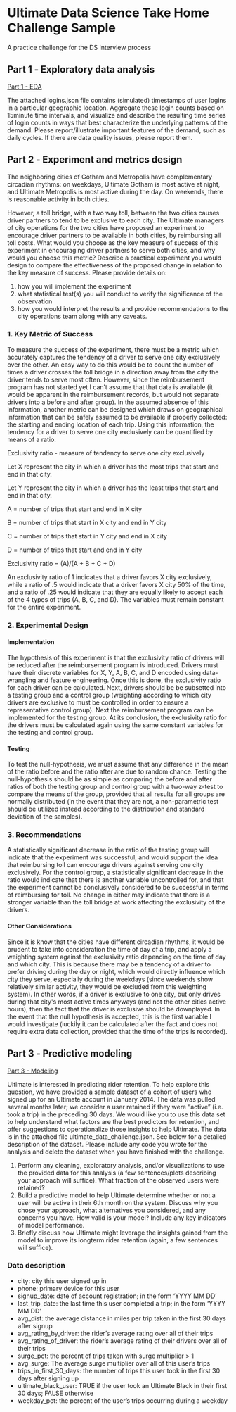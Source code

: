 # Ultimate Data Science Take Home Challenge Sample
A practice challenge for the DS interview process
## Part 1 ‑ Exploratory data analysis

[Part 1 - EDA](https://github.com/olsenben/Ultimate-data-science-take-home-challenge-sample/blob/master/Pt-1-ultimate-data-science-challenge.ipynb)

The attached logins.json file contains (simulated) timestamps of user logins in a particular geographic location. Aggregate these login counts based on 15minute time intervals, and visualize and describe the resulting time series of login counts in ways that best characterize the underlying patterns of the demand. Please report/illustrate important features of the demand, such as daily cycles. If there are data quality issues, please report them.

## Part 2 ‑ Experiment and metrics design
The neighboring cities of Gotham and Metropolis have complementary circadian rhythms: on weekdays, Ultimate Gotham is most active at night, and Ultimate Metropolis is most active during the day. On weekends, there is reasonable activity in both cities.

However, a toll bridge, with a two way toll, between the two cities causes driver partners to tend to be exclusive to each city. The Ultimate managers of city operations for the two cities have proposed an experiment to encourage driver partners to be available in both cities, by reimbursing all toll costs.
What would you choose as the key measure of success of this experiment in encouraging driver partners to serve both cities, and why would you choose this metric?
Describe a practical experiment you would design to compare the effectiveness of the proposed change in relation to the key measure of success. Please provide details on:
1. how you will implement the experiment
2. what statistical test(s) you will conduct to verify the significance of the observation
3. how you would interpret the results and provide recommendations to the city operations team along with any caveats.

### 1. Key Metric of Success
To measure the success of the experiment, there must be a metric which accurately captures the tendency of a driver to serve one city exclusively over the other. An easy way to do this would be to count the number of times a driver crosses the toll bridge in a direction away from the city the driver tends to serve most often. However, since the reimbursement program has not started yet I can’t assume that that data is available (it would be apparent in the reimbursement records, but would not separate drivers into a before and after group). In the assumed absence of this information, another metric can be designed which draws on geographical information that can be safely assumed to be available if properly collected: the starting and ending location of each trip. Using this information, the tendency for a driver to serve one city exclusively can be quantified by means of a ratio:

Exclusivity ratio - measure of tendency to serve one city exclusively

Let X represent the city in which a driver has the most trips that start and end in that city.

Let Y represent the city in which a driver has the least trips that start and end in that city.

A = number of trips that start and end in X city

B = number of trips that start in X city and end in Y city

C = number of trips that start in Y city and end in X city

D = number of trips that start and end in Y city

Exclusivity ratio = (A)/(A + B + C + D)

An exclusivity ratio of 1 indicates that a driver favors X city exclusively, while a ratio of .5 would indicate that a driver favors X city 50% of the time, and a ratio of .25 would indicate that they are equally likely to accept each of the 4 types of trips (A, B, C, and D). The variables must remain constant for the entire experiment. 

### 2. Experimental Design
#### Implementation
The hypothesis of this experiment is that the exclusivity ratio of drivers will be reduced after the reimbursement program is introduced. Drivers must have their discrete variables for X, Y, A, B, C, and D encoded using data-wrangling and feature engineering. Once this is done, the exclusivity ratio for each driver can be calculated. Next, drivers should be be subsetted into a testing group and a control group (weighting according to which city drivers are exclusive to must be controlled in order to ensure a representative control group). Next the reimbursement program can be implemented for the testing group. At its conclusion, the exclusivity ratio for the drivers must be calculated again using the same constant variables for the testing and control group. 
#### Testing
To test the null-hypothesis, we must assume that any difference in the mean of the ratio before and the ratio after are due to random chance. Testing the null-hypothesis should be as simple as comparing the before and after ratios of both the testing group and control group with a two-way z-test to compare the means of the group, provided that all results for all groups are normally distributed (in the event that they are not, a non-parametric test should be utilized instead according to the distribution and standard deviation of the samples). 
### 3. Recommendations
A statistically significant decrease in the ratio of the testing group will indicate that the experiment was successful, and would support the idea that reimbursing toll can encourage drivers against serving one city exclusively. For the control group, a statistically significant decrease in the ratio would indicate that there is another variable uncontrolled for, and that the experiment cannot be conclusively considered to be successful in terms of reimbursing for toll. No change in either may indicate that there is a stronger variable than the toll bridge at work affecting the exclusivity of the drivers.
#### Other Considerations
Since it is know that the cities have different circadian rhythms, it would be prudent to take into consideration the time of day of a trip, and apply a weighting system against the exclusivity ratio depending on the time of day and which city. This is because there may be a tendency of a driver to prefer driving during the day or night, which would directly influence which city they serve, especially during the weekdays (since weekends show relatively similar activity, they would be excluded from this weighting system). In other words, if a driver is exclusive to one city, but only drives during that city's most active times anyways (and not the other cities active hours), then the fact that the driver is exclusive should be downplayed. In the event that the null hypothesis is accepted, this is the first variable I would investigate (luckily it can be calculated after the fact and does not require extra data collection, provided that the time of the trips is recorded). 

## Part 3 ‑ Predictive modeling

[Part 3 - Modeling](https://github.com/olsenben/Ultimate-data-science-take-home-challenge-sample/blob/master/Pt-3-ultimate-data-science-challenge.ipynb)

Ultimate is interested in predicting rider retention. To help explore this question, we have
provided a sample dataset of a cohort of users who signed up for an Ultimate account in
January 2014. The data was pulled several months later; we consider a user retained if they
were “active” (i.e. took a trip) in the preceding 30 days.
We would like you to use this data set to help understand what factors are the best predictors
for retention, and offer suggestions to operationalize those insights to help Ultimate.
The data is in the attached file ultimate_data_challenge.json. See below for a detailed
description of the dataset. Please include any code you wrote for the analysis and delete the
dataset when you have finished with the challenge.
1. Perform any cleaning, exploratory analysis, and/or visualizations to use the provided
data for this analysis (a few sentences/plots describing your approach will suffice). What
fraction of the observed users were retained?
2. Build a predictive model to help Ultimate determine whether or not a user will be active
in their 6th month on the system. Discuss why you chose your approach, what
alternatives you considered, and any concerns you have. How valid is your model?
Include any key indicators of model performance.
3. Briefly discuss how Ultimate might leverage the insights gained from the model to
improve its longterm
rider retention (again, a few sentences will suffice).
### Data description
* city: city this user signed up in
* phone: primary device for this user
* signup_date: date of account registration; in the form ‘YYYY MM DD’
* last_trip_date: the last time this user completed a trip; in the form ‘YYYY MM DD’
* avg_dist: the average distance in miles per trip taken in the first 30 days after signup
* avg_rating_by_driver: the rider’s average rating over all of their trips
* avg_rating_of_driver: the rider’s average rating of their drivers over all of their trips
* surge_pct: the percent of trips taken with surge multiplier > 1
* avg_surge: The average surge multiplier over all of this user’s trips
* trips_in_first_30_days: the number of trips this user took in the first 30 days after
signing up
* ultimate_black_user: TRUE if the user took an Ultimate Black in their first 30 days;
FALSE otherwise
* weekday_pct: the percent of the user’s trips occurring during a weekday

